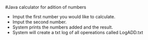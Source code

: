 #Java calculator for adition of numbers
- Imput the first number you would like to calculate.
- Imput the second number.
- System prints the numbers added and the result.
- System will create a txt log of all opereations called LogADD.txt
